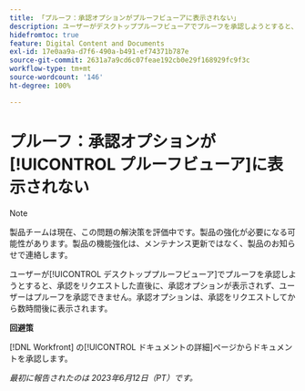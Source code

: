 ```yaml
---
title: 「プルーフ：承認オプションがプルーフビューアに表示されない」
description: ユーザーがデスクトッププルーフビューアでプルーフを承認しようとすると、承認をリクエストした直後に、承認オプションが表示されず、ユーザーはプルーフを承認できません。承認オプションは、承認をリクエストしてから数時間後に表示されます。
hidefromtoc: true
feature: Digital Content and Documents
exl-id: 17e0aa9a-d7f6-490a-b491-ef74371b787e
source-git-commit: 2631a7a9cd6c07feae192cb0e29f168929fc9f3c
workflow-type: tm+mt
source-wordcount: '146'
ht-degree: 100%

---
```


# プルーフ：承認オプションが[!UICONTROL プルーフビューア]に表示されない

>[!NOTE]
>
>製品チームは現在、この問題の解決策を評価中です。製品の強化が必要になる可能性があります。製品の機能強化は、メンテナンス更新ではなく、製品のお知らせで連絡します。

ユーザーが[!UICONTROL デスクトッププルーフビューア]でプルーフを承認しようとすると、承認をリクエストした直後に、承認オプションが表示されず、ユーザーはプルーフを承認できません。承認オプションは、承認をリクエストしてから数時間後に表示されます。

**回避策**

[!DNL Workfront] の[!UICONTROL ドキュメントの詳細]ページからドキュメントを承認します。

_最初に報告されたのは 2023年6月12日（PT）です。_
